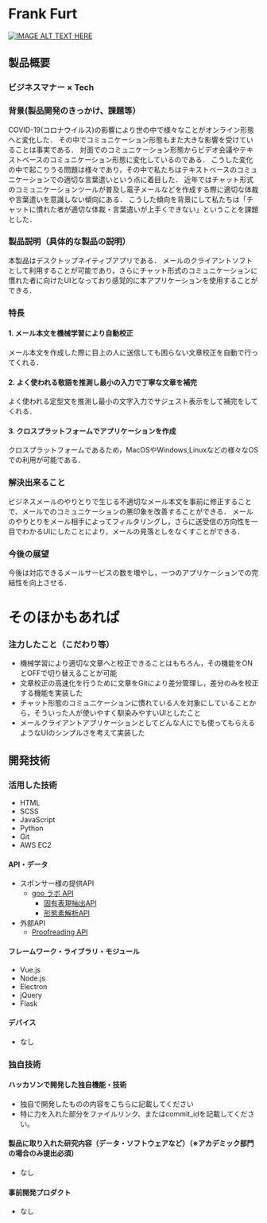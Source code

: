 # Frank Furt

[![IMAGE ALT TEXT HERE](https://github.com/jphacks/C_2002/wiki/images/pop-logo.png)](https://github.com/jphacks/C_2002/wiki/images/pop-logo.png)

## 製品概要

### ビジネスマナー × Tech

### 背景(製品開発のきっかけ、課題等）
COVID-19(コロナウイルス)の影響により世の中で様々なことがオンライン形態へと変化した．
その中でコミュニケーション形態もまた大きな影響を受けていることは事実である．
対面でのコミュニケーション形態からビデオ会議やテキストベースのコミュニケーション形態に変化しているのである．
こうした変化の中で起こりうる問題は様々であり，その中で私たちはテキストベースのコミュニケーションでの適切な言葉遣いという点に着目した．
近年ではチャット形式のコミュニケーションツールが普及し電子メールなどを作成する際に適切な体裁や言葉遣いを意識しない傾向にある．
こうした傾向を背景にして私たちは「チャットに慣れた者が適切な体裁・言葉遣いが上手くできない」ということを課題とした．

### 製品説明（具体的な製品の説明）
本製品はデスクトップネイティブアプリである．
メールのクライアントソフトとして利用することが可能であり，さらにチャット形式のコミュニケーションに慣れた者に向けたUIとなっており感覚的に本アプリケーションを使用することができる．

### 特長

#### 1. メール本文を機械学習により自動校正
メール本文を作成した際に目上の人に送信しても困らない文章校正を自動で行ってくれる．
#### 2. よく使われる敬語を推測し最小の入力で丁寧な文章を補完
よく使われる定型文を推測し最小の文字入力でサジェスト表示をして補完をしてくれる．
#### 3. クロスプラットフォームでアプリケーションを作成
クロスプラットフォームであるため，MacOSやWindows,Linuxなどの様々なOSでの利用が可能である．

### 解決出来ること
ビジネスメールのやりとりで生じる不適切なメール本文を事前に修正することで、メールでのコミュニケーションの悪印象を改善することができる．
メールのやりとりをメール相手によってフィルタリングし，さらに送受信の方向性を一目でわかるUIにしたことにより，メールの見落としをなくすことができる．

### 今後の展望
今後は対応できるメールサービスの数を増やし，一つのアプリケーションでの完結性を向上させる．

# **そのほかもあれば**

### 注力したこと（こだわり等）
* 機械学習により適切な文章へと校正できることはもちろん，その機能をONとOFFで切り替えることが可能
* 文章校正の高速化を行うために文章をGitにより差分管理し，差分のみを校正する機能を実装した
* チャット形態のコミュニケーションに慣れている人を対象にしていることから，そういった人が使いやすく馴染みやすいUIとしたこと
* メールクライアントアプリケーションとしてどんな人にでも使ってもらえるようなUIのシンプルさを考えて実装した

## 開発技術
### 活用した技術
* HTML
* SCSS
* JavaScript
* Python
* Git
* AWS EC2

#### API・データ
* スポンサー様の提供API
    * [goo ラボ API](https://labs.goo.ne.jp/)
        * [固有表現抽出API](https://labs.goo.ne.jp/api/jp/named-entity-extraction/)
        * [形態素解析API](https://labs.goo.ne.jp/api/jp/morphological-analysis/)
* 外部API
    * [Proofreading API](https://a3rt.recruit-tech.co.jp/product/proofreadingAPI/)

#### フレームワーク・ライブラリ・モジュール
* Vue.js
* Node.js
* Electron
* jQuery
* Flask

#### デバイス
* なし

### 独自技術
#### ハッカソンで開発した独自機能・技術
* 独自で開発したものの内容をこちらに記載してください
* 特に力を入れた部分をファイルリンク、またはcommit_idを記載してください。

#### 製品に取り入れた研究内容（データ・ソフトウェアなど）（※アカデミック部門の場合のみ提出必須）
* なし

#### 事前開発プロダクト
* なし
